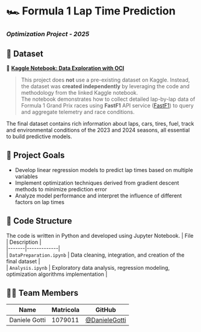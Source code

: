 # 🏎️ Formula 1 Lap Time Prediction  
### *Optimization Project - 2025*


## 📁 Dataset  
🔗 [**Kaggle Notebook: Data Exploration with OCI**](https://www.kaggle.com/code/jasperan/01-data-exploration-with-oci)  

> This project does **not** use a pre-existing dataset on Kaggle. Instead, the dataset was **created independently** by leveraging the code and methodology from the linked Kaggle notebook.  
> The notebook demonstrates how to collect detailed lap-by-lap data of Formula 1 Grand Prix races using **FastF1** API service ([FastF1](https://github.com/theOehrly/Fast-F1)) to query and aggregate telemetry and race conditions.

The final dataset contains rich information about laps, cars, tires, fuel, track and environmental conditions of the 2023 and 2024 seasons, all essential to build predictive models.


## 🚀 Project Goals  
- Develop linear regression models to predict lap times based on multiple variables  
- Implement optimization techniques derived from gradient descent methods to minimize prediction error  
- Analyze model performance and interpret the influence of different factors on lap times  


## 🐍 Code Structure  
The code is written in Python and developed using Jupyter Notebook.
| File | Description |  
|-------|-------------|  
| `DataPreparation.ipynb` | Data cleaning, integration, and creation of the final dataset |  
| `Analysis.ipynb` | Exploratory data analysis, regression modeling, optimization algorithms implementation |  


## 👨‍💻 Team Members  
| Name | Matricola | GitHub |  
|-------|----------|--------|  
| Daniele Gotti | 1079011 | [@DanieleGotti](https://github.com/DanieleGotti) |  
